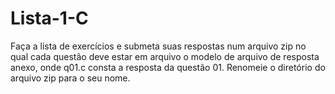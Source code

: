 # Lista-1-C
Faça a lista de exercícios e submeta suas respostas num arquivo zip no qual cada questão deve estar em arquivo o modelo de arquivo de resposta anexo, onde  q01.c consta a resposta da questão 01. Renomeie o diretório do arquivo zip para o seu nome.
